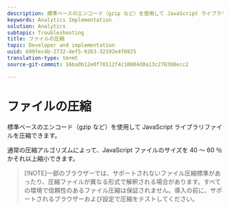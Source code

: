 ```yaml
---
description: 標準ベースのエンコード（gzip など）を使用して JavaScript ライブラリファイルを圧縮できます。
keywords: Analytics Implementation
solution: Analytics
subtopic: Troubleshooting
title: ファイルの圧縮
topic: Developer and implementation
uuid: 609fec4b-2732-4ef5-9263-32192e4f0825
translation-type: tm+mt
source-git-commit: 16ba0b12e0f70112f4c10804d0a13c278388ecc2

---
```



# ファイルの圧縮

標準ベースのエンコード（gzip など）を使用して JavaScript ライブラリファイルを圧縮できます。

通常の圧縮アルゴリズムによって、JavaScript ファイルのサイズを 40 ～ 60 ％かそれ以上縮小できます。

> [!NOTE]一部のブラウザーでは、サポートされないファイル圧縮標準があったり、圧縮ファイルが異なる形式で解釈される場合があります。すべての環境で信頼性のあるファイル圧縮は保証されません。導入の前に、サポートされるブラウザーおよび設定で圧縮をテストしてください。

